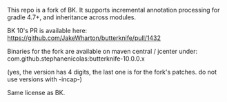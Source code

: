 This repo is a fork of BK. It supports incremental annotation processing for gradle 4.7+, and inheritance across modules.

BK 10's PR is available here:
https://github.com/JakeWharton/butterknife/pull/1432

Binaries for the fork are available on maven central / jcenter under:
com.github.stephanenicolas:butterknife-10.0.0.x

(yes, the version has 4 digits, the last one is for the fork's patches. do not use versions with -incap-)

Same license as BK.
